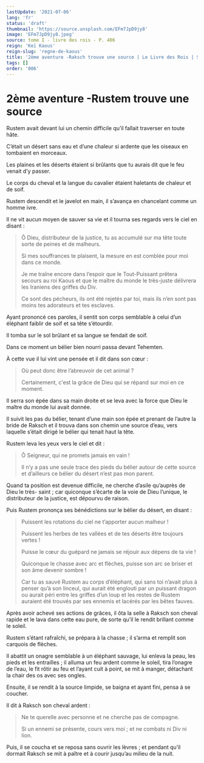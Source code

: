 ```yaml
---
lastUpdate: '2021-07-06'
lang: 'fr'
status: 'draft'
thumbnail: 'https://source.unsplash.com/EFm7JpD9jy8'
image: 'EFm7JpD9jy8.jpeg'
source: tome I - livre des rois - P. 406
reign: 'Keï Kaous'
reign-slug: 'regne-de-kaous'
title: '2ème aventure -Raksch trouve une source | Le Livre des Rois | Shâhnâmeh'
tags: []
order: '006'
---
```


<!-- LTeX: language=fr -->

# 2ème aventure -Rustem trouve une source

Rustem avait devant lui un chemin difficile qu’il fallait traverser en toute hâte.

C’était un désert sans eau et d’une chaleur si ardente que les oiseaux en tombaient en morceaux.

Les plaines et les déserts étaient si brûlants que tu aurais dit que le feu venait d’y passer.

Le corps du cheval et la langue du cavalier étaient haletants de chaleur et de soif.

Rustem descendit et le javelot en main, il s’avança en chancelant comme un homme ivre.

Il ne vit aucun moyen de sauver sa vie et il tourna ses regards vers le ciel en disant :

> Ô Dieu, distributeur de la justice, tu as accumulé sur ma tête toute sorte de peines et de malheurs.
>
> Si mes souffrances te plaisent, la mesure en est comblée pour moi dans ce monde.
>
> Je me traîne encore dans l’espoir que le Tout-Puissant prêtera secours au roi Kaous et que le maître du monde le très-juste délivrera les Iraniens des griffes du Div.
>
> Ce sont des pécheurs, ils ont été rejetés par toi, mais ils n’en sont pas moins tes adorateurs et tes esclaves.

Ayant prononcé ces paroles, il sentit son corps semblable à celui d’un éléphant faiblir de soif et sa tête s’étourdir.

Il tomba sur le sol brûlant et sa langue se fendait de soif.

Dans ce moment un bélier bien nourri passa devant Tehemten.

À cette vue il lui vint une pensée et il dit dans son cœur :

> Où peut donc être l’abreuvoir de cet animal ?
>
> Certainement, c'est la grâce de Dieu qui se répand sur moi en ce moment.

Il serra son épée dans sa main droite et se leva avec la force que Dieu le maître du monde lui avait donnée.

Il suivit les pas du bélier, tenant d’une main son épée et prenant de l’autre la bride de Raksch et il trouva dans son chemin une source d’eau, vers laquelle s’était dirigé le bélier qui tenait haut la tête.

Rustem leva les yeux vers le ciel et dit :

> Ô Seigneur, qui ne promets jamais en vain !
>
> Il n’y a pas une seule trace des pieds du bélier autour de cette source et d’ailleurs ce bélier du désert n’est pas mon parent.

Quand ta position est devenue difficile, ne cherche d’asile qu’auprès de Dieu le très-
saint ; car quiconque s’écarte de la voie de Dieu l’unique, le distributeur de la justice, est dépourvu de raison.

Puis Rustem prononça ses bénédictions sur le bélier du désert, en disant :

> Puissent les rotations du ciel ne t’apporter aucun malheur !
>
> Puissent les herbes de tes vallées et de tes déserts être toujours vertes !
>
> Puisse le cœur du guépard ne jamais se réjouir aux dépens de ta vie !
>
> Quiconque le chasse avec arc et flèches, puisse son arc se briser et son âme devenir sombre !
>
> Car tu as sauvé Rustem au corps d’éléphant, qui sans toi n’avait plus à penser qu’à son linceul, qui aurait été englouti par un puissant dragon ou aurait péri entre les griffes d’un loup et les restes de Rustem auraient été trouvés par ses ennemis et lacérés par les bêtes fauves.

Après avoir achevé ses actions de grâces, il ôta la selle à Raksch son cheval rapide et le lava dans cette eau pure, de sorte qu’il le rendit brillant comme le soleil.

Rustem s’étant rafraîchi, se prépara à la chasse ; il s’arma et remplit son carquois de flèches.

Il abattit un onagre semblable à un éléphant sauvage, lui enleva la peau, les pieds et les entrailles ; il alluma un feu ardent comme le soleil, tira l’onagre de l’eau, le fit rôtir au feu et l’ayant cuit à point, se mit à manger, détachant la chair des os avec ses ongles.

Ensuite, il se rendit à la source limpide, se baigna et ayant fini, pensa à se coucher.

Il dit à Raksch son cheval ardent :

> Ne te querelle avec personne et ne cherche pas de compagne.
>
> Si un ennemi se présente, cours vers moi ; et ne combats ni Div ni lion.

Puis, il se coucha et se reposa sans ouvrir les lèvres ; et pendant qu’il dormait Raksch se mit à paître et à courir jusqu’au milieu de la nuit.
